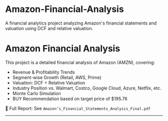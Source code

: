 # Amazon-Financial-Analysis
A financial analytics project analyzing Amazon's financial statements and valuation using DCF and relative valuation.

# Amazon Financial Analysis

This project is a detailed financial analysis of Amazon (AMZN), covering:

- Revenue & Profitability Trends
- Segment-wise Growth (Retail, AWS, Prime)
- Valuation: DCF + Relative Valuation
- Industry Position vs. Walmart, Costco, Google Cloud, Azure, Netflix, etc.
- Monte Carlo Simulation
- BUY Recommendation based on target price of $195.76

📄 Full Report: See `Amazon’s_Financial_Statements_Analysis_Final.pdf`

---
